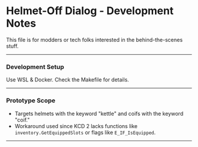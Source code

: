 # Helmet-Off Dialog - Development Notes

This file is for modders or tech folks interested in the behind-the-scenes stuff.

---

### Development Setup

Use WSL & Docker. Check the Makefile for details.

---

### Prototype Scope

- Targets helmets with the keyword "kettle" and coifs with the keyword "coif."
- Workaround used since KCD 2 lacks functions like `inventory.GetEquippedSlots` or flags like `E_IF_IsEquipped`.

---